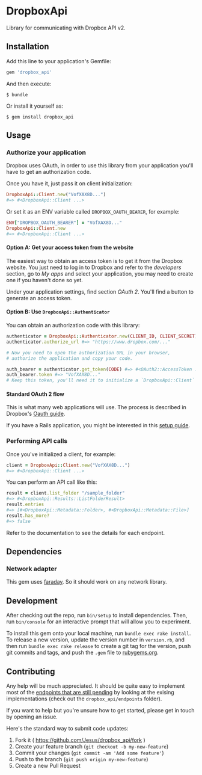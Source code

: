 # DropboxApi

Library for communicating with Dropbox API v2.

## Installation

Add this line to your application's Gemfile:

```ruby
gem 'dropbox_api'
```

And then execute:

    $ bundle

Or install it yourself as:

    $ gem install dropbox_api

## Usage

### Authorize your application

Dropbox uses OAuth, in order to use this library from your application you'll
have to get an authorization code.

Once you have it, just pass it on client initialization:

```ruby
DropboxApi::Client.new("VofXAX8D...")
#=> #<DropboxApi::Client ...>
```

Or set it as an ENV variable called `DROPBOX_OAUTH_BEARER`, for example:

```ruby
ENV["DROPBOX_OAUTH_BEARER"] = "VofXAX8D..."
DropboxApi::Client.new
#=> #<DropboxApi::Client ...>
```

#### Option A: Get your access token from the website

The easiest way to obtain an access token is to get it from the Dropbox website.
You just need to log in to Dropbox and refer to the *developers* section, go to
*My apps* and select your application, you may need to create one if you
haven't done so yet.

Under your application settings, find section *OAuth 2*. You'll find a button
to generate an access token.

#### Option B: Use `DropboxApi::Authenticator`

You can obtain an authorization code with this library:

```ruby
authenticator = DropboxApi::Authenticator.new(CLIENT_ID, CLIENT_SECRET)
authenticator.authorize_url #=> "https://www.dropbox.com/..."

# Now you need to open the authorization URL in your browser,
# authorize the application and copy your code.

auth_bearer = authenticator.get_token(CODE) #=> #<OAuth2::AccessToken ...>`
auth_bearer.token #=> "VofXAX8D..."
# Keep this token, you'll need it to initialize a `DropboxApi::Client` object
```

#### Standard OAuth 2 flow

This is what many web applications will use. The process is described in
Dropbox's [Oauth guide](https://www.dropbox.com/developers/reference/oauth-guide#oauth-2-on-the-web).

If you have a Rails application, you might be interested in this [setup
 guide](doc/rails_setup.md).


### Performing API calls

Once you've initialized a client, for example:

```ruby
client = DropboxApi::Client.new("VofXAX8D...")
#=> #<DropboxApi::Client ...>
```

You can perform an API call like this:

```ruby
result = client.list_folder "/sample_folder"
#=> #<DropboxApi::Results::ListFolderResult>
result.entries
#=> [#<DropboxApi::Metadata::Folder>, #<DropboxApi::Metadata::File>]
result.has_more?
#=> false
```

Refer to the documentation to see the details for each endpoint.

## Dependencies

### Network adapter

This gem uses [faraday](https://github.com/lostisland/faraday#faraday).
So it should work on any network library.

## Development

After checking out the repo, run `bin/setup` to install dependencies. Then, run
`bin/console` for an interactive prompt that will allow you to experiment.

To install this gem onto your local machine, run `bundle exec rake install`. To
release a new version, update the version number in `version.rb`, and then run
`bundle exec rake release` to create a git tag for the version, push git
commits and tags, and push the `.gem` file to
[rubygems.org](https://rubygems.org).

## Contributing

Any help will be much appreciated. It should be quite easy to implement most
of the [endpoints that are still pending](api_coverage.md) by looking at the
exising implementations (check out the `dropbox_api/endpoints` folder).

If you want to help but you're unsure how to get started, please get in touch
by opening an issue.

Here's the standard way to submit code updates:

1. Fork it ( https://github.com/Jesus/dropbox_api/fork )
2. Create your feature branch (`git checkout -b my-new-feature`)
3. Commit your changes (`git commit -am 'Add some feature'`)
4. Push to the branch (`git push origin my-new-feature`)
5. Create a new Pull Request
